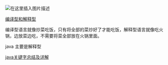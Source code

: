 ![在这里插入图片描述](http://bijioss.donggei.top/20200511165024440.png)

[编译型和解释型](https://blog.csdn.net/qq_53481973/article/details/125297028?spm=1001.2101.3001.6650.3&utm_medium=distribute.pc_relevant.none-task-blog-2%7Edefault%7ECTRLIST%7ERate-3-125297028-blog-121006189.pc_relevant_3mothn_strategy_recovery&depth_1-utm_source=distribute.pc_relevant.none-task-blog-2%7Edefault%7ECTRLIST%7ERate-3-125297028-blog-121006189.pc_relevant_3mothn_strategy_recovery&utm_relevant_index=6)

编译型语言就像炒菜吃饭，只有将全部的菜炒好了才能吃饭，解释型语言就像吃火锅，边放菜边吃，不需要将菜全部放在火锅里面。

java 主要是解释型

[java关键字总结及详解](https://blog.csdn.net/qq_43273025/article/details/107927523#:~:text=Java%E7%9A%84%E5%85%B3%E9%94%AE%E5%AD%97%E5%AF%B9Java%E7%9A%84%E7%BC%96%E8%AF%91%E5%99%A8%E6%9C%89%E7%89%B9%E6%AE%8A%E7%9A%84%E6%84%8F%E4%B9%89%EF%BC%8C%E4%BB%96%E4%BB%AC%E7%94%A8%E6%9D%A5%E8%A1%A8%E7%A4%BA%E4%B8%80%E7%A7%8D%E6%95%B0%E6%8D%AE%E7%B1%BB%E5%9E%8B%EF%BC%8C%E6%88%96%E8%80%85%E8%A1%A8%E7%A4%BA%E7%A8%8B%E5%BA%8F%E7%9A%84%E7%BB%93%E6%9E%84%E7%AD%89%EF%BC%8C%E5%85%B3%E9%94%AE%E5%AD%97%E4%B8%8D%E8%83%BD%E7%94%A8%E4%BD%9C%E5%8F%98%E9%87%8F%E5%90%8D%E3%80%81%E6%96%B9%E6%B3%95%E5%90%8D%E3%80%81%E7%B1%BB%E5%90%8D%E3%80%81%E5%8C%85%E5%90%8D%E5%92%8C%E5%8F%82%E6%95%B0%E3%80%82,%EF%BC%88%E4%B8%80%EF%BC%89%E6%80%BB%E8%A1%A8%EF%BC%9Ajava%E5%85%B3%E9%94%AE%E5%AD%97%E5%85%B153%E4%B8%AA%EF%BC%88%E5%85%B6%E4%B8%AD%E5%8C%85%E5%90%AB%E4%B8%A4%E4%B8%AA%E4%BF%9D%E7%95%99%E5%AD%97const%EF%BC%8Cgoto%EF%BC%89%20%E5%8F%A6%E5%A4%96%EF%BC%8CJava%E8%BF%98%E6%9C%893%E4%B8%AA%E4%BF%9D%E7%95%99%E5%AD%97%3Atrue%E3%80%81false%E3%80%81null%E3%80%82)